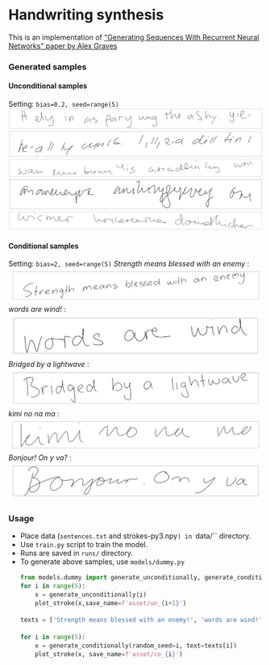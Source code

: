 # Handwriting synthesis

This is an implementation of ["Generating Sequences With Recurrent Neural Networks" paper by Alex Graves](https://arxiv.org/abs/1308.0850)

### Generated samples

#### Unconditional samples
Setting: ``bias=0.2, seed=range(5)``
![](asset/un1.png)
![](asset/un2.png)
![](asset/un3.png)
![](asset/un4.png)
![](asset/un5.png)

#### Conditional samples 
Setting: ``bias=2, seed=range(5)``
_Strength means blessed with an enemy_ : ![](asset/co_0.png)
_words are wind!_ : ![](asset/co_1.png)
_Bridged by a lightwave_ : ![](asset/co_2.png)
_kimi no na ma_ : ![](asset/co_3.png)
_Bonjour! On y va?_ : ![](asset/co_4.png)


### Usage
- Place data (``sentences.txt`` and strokes-py3.npy``) in ``data/`` directory.
- Use `train.py` script to train the model.
- Runs are saved in `runs/` directory.
- To generate above samples, use `models/dummy.py`
    ```python
    from models.dummy import generate_unconditionally, generate_conditionally
    for i in range(5):
        x = generate_unconditionally(i)
        plot_stroke(x,save_name=f'asset/un_{i+1}')

    texts = ['Strength means blessed with an enemy!', 'words are wind!', 'Bridged by a lightwave ', 'kimi no na ma', 'Bonjour! On y va?']

    for i in range(5):
        x = generate_conditionally(random_seed=i, text=texts[i])
        plot_stroke(x, save_name=f'asset/co_{i}')
```